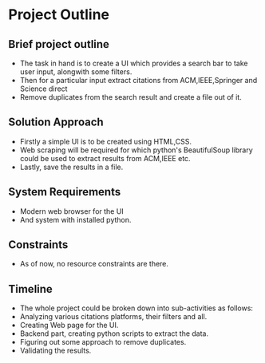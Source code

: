 # Project Outline

## Brief project outline
* The task in hand is to create a UI which provides a search bar to take user input, alongwith some filters.
* Then for a particular input extract citations from ACM,IEEE,Springer and Science direct
* Remove duplicates from the search result and create a file out of it.

## Solution Approach
* Firstly a simple UI is to be created using HTML,CSS.
* Web scraping will be required for which python's BeautifulSoup library could be used to extract results from ACM,IEEE etc.
* Lastly, save the results in a file.

## System Requirements
* Modern web browser for the UI
* And system with installed python.

## Constraints
* As of now, no resource constraints are there.

## Timeline
* The whole project could be broken down into sub-activities as follows:
* Analyzing various citations platforms, their filters and all.
* Creating Web page for the UI.
* Backend part, creating python scripts to extract the data.
* Figuring out some approach to remove duplicates.
* Validating the results.
